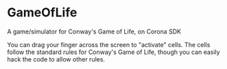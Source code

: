 GameOfLife
==========

A game/simulator for Conway's Game of Life, on Corona SDK

You can drag your finger across the screen to "activate" cells.  The cells follow
the standard rules for Conway's Game of Life, though you can easily hack the code
to allow other rules.


